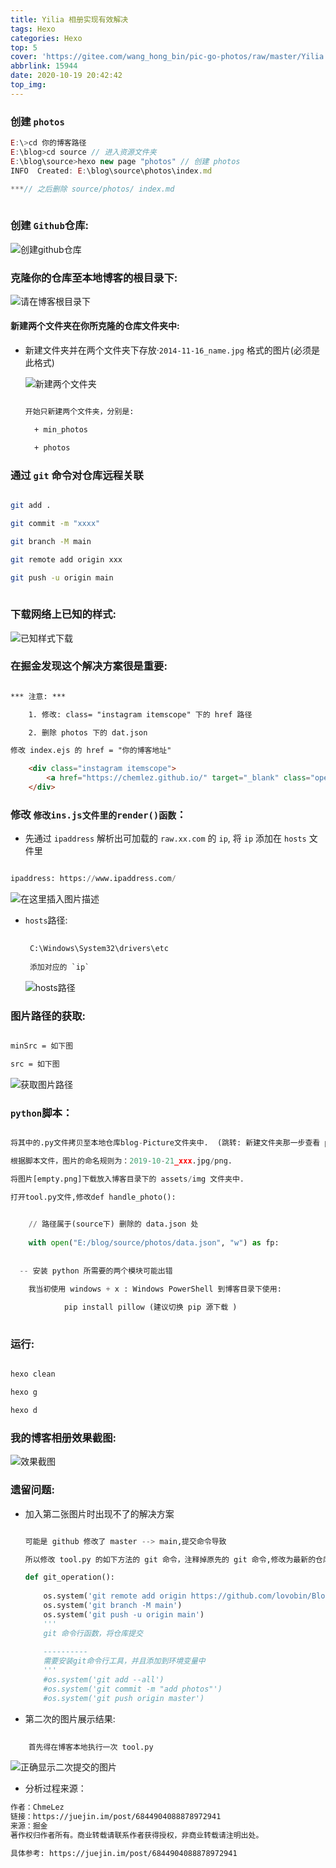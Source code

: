 ```yaml
---
title: Yilia 相册实现有效解决
tags: Hexo
categories: Hexo
top: 5
cover: 'https://gitee.com/wang_hong_bin/pic-go-photos/raw/master/Yilia.png'
abbrlink: 15944
date: 2020-10-19 20:42:42
top_img:
---
```


### 创建 `photos`

```javascript
E:\>cd 你的博客路径
E:\blog>cd source // 进入资源文件夹
E:\blog\source>hexo new page "photos" // 创建 photos
INFO  Created: E:\blog\source\photos\index.md 

***// 之后删除 source/photos/ index.md
    
```

###  创建 `Github`仓库:

![创建github仓库](https://img-blog.csdnimg.cn/2020101920485210.png?x-oss-process=image/watermark,type_ZmFuZ3poZW5naGVpdGk,shadow_10,text_aHR0cHM6Ly9ibG9nLmNzZG4ubmV0L3dlaXhpbl80MzM0MDQyMA==,size_16,color_FFFFFF,t_70#pic_center)



### 克隆你的仓库至本地博客的根目录下:

![请在博客根目录下](https://img-blog.csdnimg.cn/20201019205449237.png?x-oss-process=image/watermark,type_ZmFuZ3poZW5naGVpdGk,shadow_10,text_aHR0cHM6Ly9ibG9nLmNzZG4ubmV0L3dlaXhpbl80MzM0MDQyMA==,size_16,color_FFFFFF,t_70#pic_center)



#### 新建两个文件夹在你所克隆的仓库文件夹中: 

+ 新建文件夹并在两个文件夹下存放·`2014-11-16_name.jpg` 格式的图片(必须是此格式)

  ![新建两个文件夹](https://img-blog.csdnimg.cn/20201019205859490.png?x-oss-process=image/watermark,type_ZmFuZ3poZW5naGVpdGk,shadow_10,text_aHR0cHM6Ly9ibG9nLmNzZG4ubmV0L3dlaXhpbl80MzM0MDQyMA==,size_16,color_FFFFFF,t_70#pic_center)

  ```html
  
  开始只新建两个文件夹，分别是:
  
  	+ min_photos
  
  	+ photos
  
  ```
  

###  通过 `git` 命令对仓库远程关联

```bash

git add .

git commit -m "xxxx"

git branch -M main

git remote add origin xxx

git push -u origin main
                
```



### 下载网络上已知的样式:

![已知样式下载](https://img-blog.csdnimg.cn/20201019210552545.png?x-oss-process=image/watermark,type_ZmFuZ3poZW5naGVpdGk,shadow_10,text_aHR0cHM6Ly9ibG9nLmNzZG4ubmV0L3dlaXhpbl80MzM0MDQyMA==,size_16,color_FFFFFF,t_70#pic_center)



### 在掘金发现这个解决方案很是重要:

```html

*** 注意: ***

	1. 修改: class= "instagram itemscope" 下的 href 路径

	2. 删除 photos 下的 dat.json

修改 index.ejs 的 href = "你的博客地址"

    <div class="instagram itemscope">
        <a href="https://chemlez.github.io/" target="_blank" class="open-ins">图片正在加载中…</a>
    </div>

```



### 修改 `修改ins.js文件里的render()函数`：

+ 先通过 `ipaddress`   解析出可加载的 `raw.xx.com` 的 `ip`, 将 `ip` 添加在 `hosts` 文件里

```python

ipaddress: https://www.ipaddress.com/

```

![在这里插入图片描述](https://img-blog.csdnimg.cn/20201019211952623.png?x-oss-process=image/watermark,type_ZmFuZ3poZW5naGVpdGk,shadow_10,text_aHR0cHM6Ly9ibG9nLmNzZG4ubmV0L3dlaXhpbl80MzM0MDQyMA==,size_16,color_FFFFFF,t_70#pic_center)

+ `hosts`路径:

  ```python
   
   C:\Windows\System32\drivers\etc
          
   添加对应的 `ip`
  ```

  ![hosts路径](https://img-blog.csdnimg.cn/20201019212505974.png?x-oss-process=image/watermark,type_ZmFuZ3poZW5naGVpdGk,shadow_10,text_aHR0cHM6Ly9ibG9nLmNzZG4ubmV0L3dlaXhpbl80MzM0MDQyMA==,size_16,color_FFFFFF,t_70#pic_center)



###  图片路径的获取:

```html

minSrc = 如下图

src = 如下图
```



![获取图片路径](https://img-blog.csdnimg.cn/20201019213247705.gif#pic_center)

### `python`脚本：

```python

将其中的.py文件拷贝至本地仓库blog-Picture文件夹中.  (跳转: 新建文件夹那一步查看 python 文件 )

根据脚本文件，图片的命名规则为：2019-10-21_xxx.jpg/png.

将图片[empty.png]下载放入博客目录下的 assets/img 文件夹中.

打开tool.py文件,修改def handle_photo():

    
    // 路径属于(source下) 删除的 data.json 处
    
    with open("E:/blog/source/photos/data.json", "w") as fp:
        
      
  -- 安装 python 所需要的两个模块可能出错

	我当初使用 windows + x : Windows PowerShell 到博客目录下使用: 
            
            pip install pillow (建议切换 pip 源下载 )
            
```



### 运行:

```bash

hexo clean

hexo g

hexo d

```



### 我的博客相册效果截图:

![效果截图](https://img-blog.csdnimg.cn/20201019214735290.png?x-oss-process=image/watermark,type_ZmFuZ3poZW5naGVpdGk,shadow_10,text_aHR0cHM6Ly9ibG9nLmNzZG4ubmV0L3dlaXhpbl80MzM0MDQyMA==,size_16,color_FFFFFF,t_70#pic_center)



### 遗留问题:

+ 加入第二张图片时出现不了的解决方案

  ```python
  
  可能是 github 修改了 master --> main,提交命令导致
  
  所以修改 tool.py 的如下方法的 git 命令，注释掉原先的 git 命令,修改为最新的仓库关联方式
  
  def git_operation():
      
      os.system('git remote add origin https://github.com/lovobin/Blog-Back-Up.git')
      os.system('git branch -M main')
      os.system('git push -u origin main')
      '''
      git 命令行函数，将仓库提交
      
      ----------
      需要安装git命令行工具，并且添加到环境变量中
      '''
      #os.system('git add --all')
      #os.system('git commit -m "add photos"')
      #os.system('git push origin master')
  ```

  

+ 第二次的图片展示结果:
```python 
	
	首先得在博客本地执行一次 tool.py 

```
 ![正确显示二次提交的图片](https://img-blog.csdnimg.cn/20201020100626447.png?x-oss-process=image/watermark,type_ZmFuZ3poZW5naGVpdGk,shadow_10,text_aHR0cHM6Ly9ibG9nLmNzZG4ubmV0L3dlaXhpbl80MzM0MDQyMA==,size_16,color_FFFFFF,t_70#pic_center)

+ 分析过程来源：

```html
作者：ChmeLez
链接：https://juejin.im/post/6844904088878972941
来源：掘金
著作权归作者所有。商业转载请联系作者获得授权，非商业转载请注明出处。

具体参考: https://juejin.im/post/6844904088878972941
```